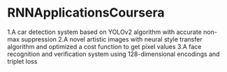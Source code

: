 # RNNApplicationsCoursera

1.A car detection system based on YOLOv2 algorithm with accurate non-max suppression
2.A novel artistic images with neural style transfer algorithm and optimized a cost function to get pixel values
3.A face recognition and verification system using 128-dimensional encodings and triplet loss

